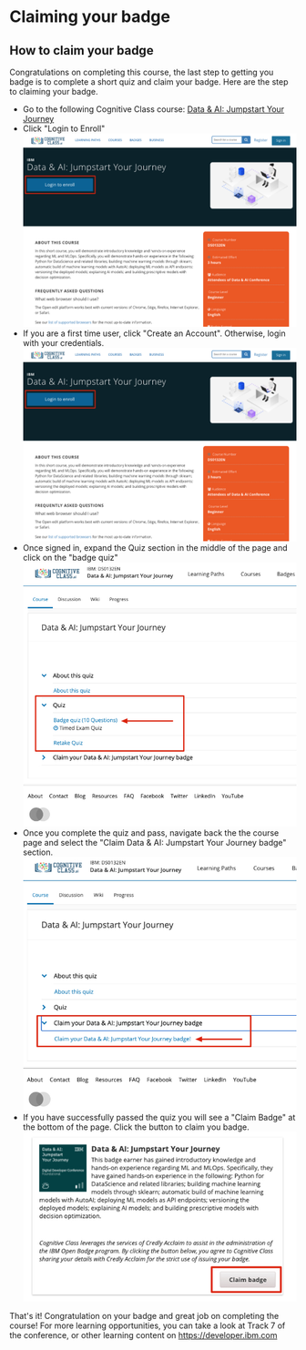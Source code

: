 # Claiming your badge

## How to claim your badge

Congratulations on completing this course, the last step to getting you badge is to complete a short quiz and claim your badge. Here are the step to claiming your badge.

* Go to the following Cognitive Class course: [Data & AI: Jumpstart Your Journey](https://cognitiveclass.ai/courses/data-and-ai-jumpstart-your-journey)
* Click "Login to Enroll"
![(☰) Menu -> Projects](../assets/images/badge/login-to-enroll.jpg)
* If you are a first time user, click "Create an Account". Otherwise, login with your credentials.
![(☰) Menu -> Projects](../assets/images/badge/login.jpg)
* Once signed in, expand the Quiz section in the middle of the page and click on the "badge quiz"
![(☰) Menu -> Projects](../assets/images/badge/quiz.jpg)
* Once you complete the quiz and pass, navigate back the the course page and select the "Claim Data & AI: Jumpstart Your Journey badge" section. 
![(☰) Menu -> Projects](../assets/images/badge/claim-badge-link.jpg)
* If you have successfully passed the quiz you will see a "Claim Badge" at the bottom of the page. Click the button to claim you badge.
![(☰) Menu -> Projects](../assets/images/badge/claim-badge.jpg)

That's it! Congratulation on your badge and great job on completing the course! For more learning opportunities, you can take a look at Track 7 of the conference, or other learning content on https://developer.ibm.com

